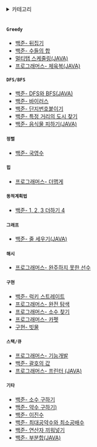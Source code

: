 <details>
<summary>카테고리</summary>

- [Greedy](#그리디)<br>
- [DFS/BFS](#dfsbfs)<br>
- [정렬](#정렬)<br>
- [힙](#힙)<br>
- [동적계획법](#동적계획법)<br>
- [그래프](#그래프)<br>
- [해시](#해시)<br>
- [구현](#구현)<br>
- [스택/큐](#스택큐)<br>
- [기타](#기타)<br>

</details>
<br>

#### ```Greedy```
- [백준- 뒤집기](greedy/1.md)
- [백준- 수들의 합](greedy/2.md)
- [멀티탭 스케줄링(JAVA)](greedy/1700.md)
- [프로그래머스- 체육복(JAVA)](greedy/3.md)

#### ```DFS/BFS```
- [백준- DFS와 BFS(JAVA)](DFS_BFS/1260.md)
- [백준- 바이러스](DFS_BFS/1.md)
- [백준- 단지번호붙이기](DFS_BFS/2.md)
- [백준- 특정 거리의 도시 찾기](DFS_BFS/3.md)
- [백준- 음식물 피하기(JAVA)](DFS_BFS/1743.md)


#### ```정렬```
- [백준- 국영수](sort/1.md)


#### ```힙```
- [프로그래머스- 더맵게](heap/1.md)

#### ```동적계획법```
- [백준- 1, 2, 3 더하기 4](dynamic/15989.md)

#### ```그래프```
- [백준- 줄 세우기(JAVA)](graph/2252.md)

#### ```해시```
- [프로그래머스- 완주하지 못한 선수](hash/1.md)

#### ```구현```
- [백준- 럭키 스트레이트](imple/18406.md)
- [프로그래머스- 완전 탐색](imple/2.md)
- [프로그래머스- 소수 찾기](imple/3.md)
- [프로그래머스- 카펫](imple/4.md)
- [구현- 빗물](imple/14719.md)


#### ```스택/큐```
- [프로그래머스- 기능개발](stack/1.md)
- [백준- 괄호의 값](stack/2504.md)
- [프로그래머스- 프린터 (JAVA)](stack/2.md)

#### ```기타```
- [백준- 소수 구하기](others/소수구하기.md)
- [백준- 약수 구하기)](others/약수구하기.md)
- [백준- 이진수](others/이진수.md)
- [백준- 최대공약수와 최소공배수](others/최대공약수.md)
- [백준- 연산자 끼워넣기](others/연산자.md)
- [백준- 부분합(JAVA)](others/부분합_투포인터.md)